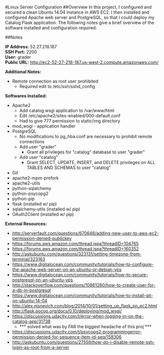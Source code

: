#Linux Server Configuration
##Overview
In this project, I configured and secured a clean Ubuntu 14.04 instance in AWS EC2.
I then installed and configured Apache web server and PostgreSQL, so that I could
deploy my Catalog Flask application. The following notes give a brief overview of
the software installed and configuration required:

##Notes

<b>IP Address:</b> 52.27.218.187 <br />
<b>SSH Port:</b> 2200 <br />
<b>User:</b> grader <br />
<b>Public URL:</b> http://ec2-52-27-218-187.us-west-2.compute.amazonaws.com/


<b>Additional Notes:</b>
- Remote connection as root user prohibited
    - Required edit to /etc/ssh/sshd_config


<b>Softwares Installed:</b>
- Apache2
	- Add catalog.wsgi application to /var/www/html
	- Edit /etc/apache2/sites-enabled/000-default.conf
	- Had to give 777 permission to static/img directory
- mod_wsgi - application handler
- PostgreSQL
	- No modifications to pg_hba.conf are necessary to prohibit remote connections
	- Add user "grader"
		- Grant all privileges for "catalog" database to user "grader"
	- Add user "catalog"
		- Grant SELECT, UPDATE, INSERT, and DELETE privileges on ALL TABLES AND SCHEMAS to user "catalog"
- Git
- apache2-mpm-prefork
- apache2-utils
- python-sqlalchemy
- python-psycopg2
- python-pip
- flask (installed w/ pip)
- sqlalchemy-utils (installed w/ pip)
- OAuth2Client (installed w/ pip)


<b>External Resources:</b>
- http://serverfault.com/questions/670646/adding-new-user-to-aws-ec2-permission-denied-publickey
- https://forums.aws.amazon.com/thread.jspa?threadID=104765
- https://forums.aws.amazon.com/thread.jspa?threadID=160352
- http://askubuntu.com/questions/323131/setting-timezone-from-terminal/323163
- https://www.digitalocean.com/community/tutorials/how-to-configure-the-apache-web-server-on-an-ubuntu-or-debian-vps
- https://www.digitalocean.com/community/tutorials/how-to-secure-postgresql-on-an-ubuntu-vps
- http://stackoverflow.com/questions/10861260/how-to-create-user-for-a-db-in-postgresql
- https://www.digitalocean.com/community/tutorials/how-to-install-git-on-ubuntu-14-04
- http://alex.nisnevich.com/blog/2014/10/01/setting_up_flask_on_ec2.html
- http://flask.pocoo.org/docs/0.10/deploying/mod_wsgi/
- https://discussions.udacity.com/t/error-when-logging-in-on-the-catalog-app/31738
    - *** solved what was by FAR the biggest headache of this proj ***
- https://discussions.udacity.com/t/psycopg2-programmingerror-permission-denied-for-sequence-item-id-seq/158306
- http://askubuntu.com/questions/27559/how-do-i-disable-remote-ssh-login-as-root-from-a-server
